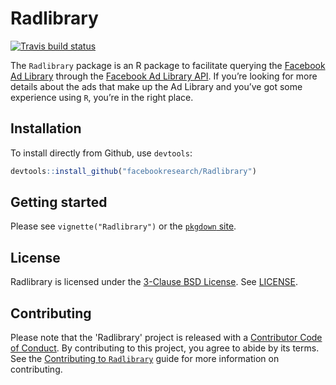 # Radlibrary

<!-- badges: start -->

[![Travis build status](https://travis-ci.com/facebookresearch/Radlibrary.svg?branch=master)](https://travis-ci.com/facebookresearch/Radlibrary)

<!-- badges: end -->

The `Radlibrary` package is an R package to facilitate querying the [Facebook Ad Library](https://www.facebook.com/ads/library/) through the [Facebook Ad Library API](https://www.facebook.com/ads/library/api/). If you’re looking for more details about the ads that make up the Ad Library and you’ve got some experience using `R`, you’re in the right place.

## Installation

To install directly from Github, use `devtools`:

``` r
devtools::install_github("facebookresearch/Radlibrary")
```

## Getting started

Please see `vignette("Radlibrary")` or the [`pkgdown` site](https://facebookresearch.github.io/Radlibrary/).

## License

Radlibrary is licensed under the [3-Clause BSD License](https://opensource.org/licenses/BSD-3-Clause). See [LICENSE](LICENSE).

## Contributing

Please note that the 'Radlibrary' project is released with a [Contributor Code of Conduct](CODE_OF_CONDUCT.md). By contributing to this project, you agree to abide by its terms. See the [Contributing to `Radlibrary`](contributing.md) guide for more information on contributing.
